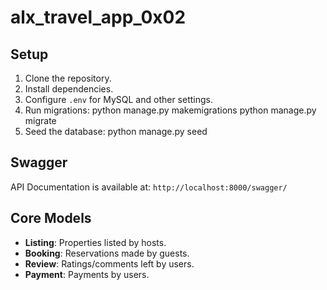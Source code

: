 # alx_travel_app_0x02

## Setup

1. Clone the repository.
2. Install dependencies.
3. Configure `.env` for MySQL and other settings.
4. Run migrations:
python manage.py makemigrations
python manage.py migrate
5. Seed the database:
python manage.py seed

## Swagger

API Documentation is available at: `http://localhost:8000/swagger/`

## Core Models

- **Listing**: Properties listed by hosts.
- **Booking**: Reservations made by guests.
- **Review**: Ratings/comments left by users.
- **Payment**: Payments by users.

